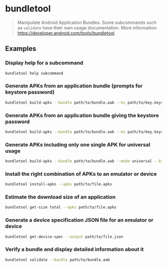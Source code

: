# bundletool

> Manipulate Android Application Bundles. Some subcommands such as `validate` have their own usage documentation. More information: <https://developer.android.com/tools/bundletool>.

## Examples

### Display help for a subcommand

```bash
bundletool help subcommand
```

### Generate APKs from an application bundle (prompts for keystore password)

```bash
bundletool build-apks --bundle path/to/bundle.aab --ks path/to/key.keystore --ks-key-alias key_alias --output path/to/file.apks
```

### Generate APKs from an application bundle giving the keystore password

```bash
bundletool build-apks --bundle path/to/bundle.aab --ks path/to/key.keystore --ks-key-alias key_alias --ks-pass pass:the_password --output path/to/file.apks
```

### Generate APKs including only one single APK for universal usage

```bash
bundletool build-apks --bundle path/to/bundle.aab --mode universal --ks path/to/key.keystore --ks-key-alias key_alias --output path/to/file.apks
```

### Install the right combination of APKs to an emulator or device

```bash
bundletool install-apks --apks path/to/file.apks
```

### Estimate the download size of an application

```bash
bundletool get-size total --apks path/to/file.apks
```

### Generate a device specification JSON file for an emulator or device

```bash
bundletool get-device-spec --output path/to/file.json
```

### Verify a bundle and display detailed information about it

```bash
bundletool validate --bundle path/to/bundle.aab
```
